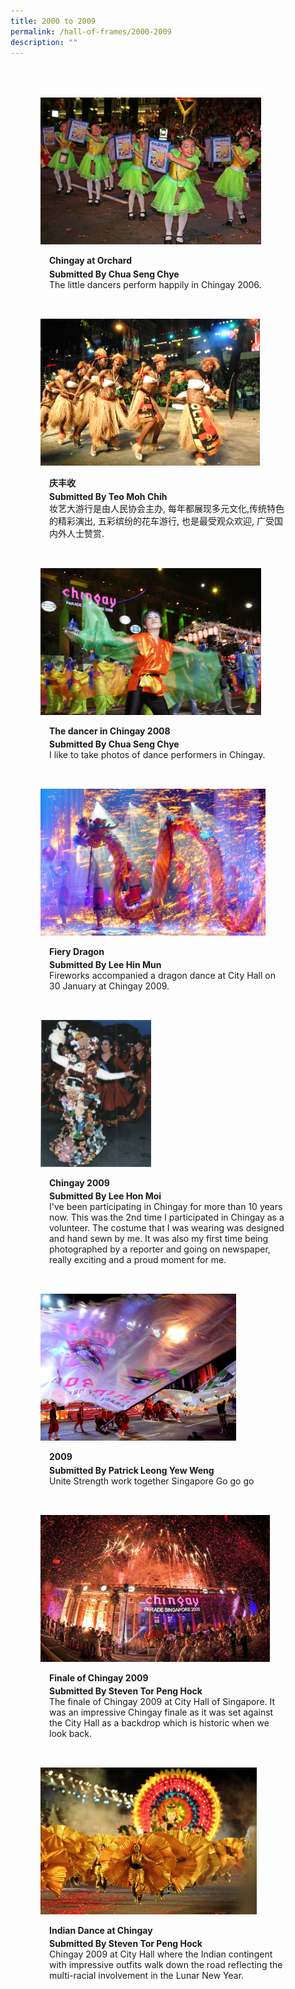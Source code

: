 ```yaml
---
title: 2000 to 2009
permalink: /hall-of-frames/2000-2009
description: ""
---
```

<ul style="display: grid; grid-template-columns: repeat(auto-fit, minmax(300px, 1fr)); gap: 2rem; margin: 4rem 5vw; padding: 0; list-style-type: none;">
<li><div style="position: relative; display: block; height: 100%;  overflow: hidden; text-decoration: none;"><img style="height:235px;width:auto;" src="/images/Hall%20of%20Frames/chingay-at-orchard-.jpg"><div style="position: relative; display: flex; align-items: center; gap: 2em; padding: 1em 1em 0;"><h3 style="font-size: 1em; margin: 0 0 .3em;">Chingay at Orchard </h3></div><p style="padding: 0 1em 1em;margin: 0; overflow: hidden;"><b>Submitted By Chua Seng Chye</b><br />The little dancers perform happily in Chingay 2006.</p></div></li>
<li><div style="position: relative; display: block; height: 100%;  overflow: hidden; text-decoration: none;"><img style="height:235px;width:auto;" src="/images/Hall%20of%20Frames/庆丰收.jpeg"><div style="position: relative; display: flex; align-items: center; gap: 2em; padding: 1em 1em 0;"><h3 style="font-size: 1em; margin: 0 0 .3em;">庆丰收</h3></div><p style="padding: 0 1em 1em;margin: 0; overflow: hidden;"><b>Submitted By Teo Moh Chih</b><br />妆艺大游行是由人民协会主办, 每年都展现多元文化,传统特色的精彩演出, 五彩缤纷的花车游行, 也是最受观众欢迎, 广受国内外人士赞赏.</p></div></li>
<li><div style="position: relative; display: block; height: 100%;  overflow: hidden; text-decoration: none;"><img style="height:235px;width:auto;" src="/images/Hall%20of%20Frames/the-dancer-in-chingay-2008.jpg"><div style="position: relative; display: flex; align-items: center; gap: 2em; padding: 1em 1em 0;"><h3 style="font-size: 1em; margin: 0 0 .3em;">The dancer in Chingay 2008</h3></div><p style="padding: 0 1em 1em;margin: 0; overflow: hidden;"><b>Submitted By Chua Seng Chye</b><br />I like to take photos of dance performers in Chingay.</p></div></li>
<li><div style="position: relative; display: block; height: 100%;  overflow: hidden; text-decoration: none;"><img style="height:235px;width:auto;" src="/images/Hall%20of%20Frames/fiery-dragon.jpg"><div style="position: relative; display: flex; align-items: center; gap: 2em; padding: 1em 1em 0;"><h3 style="font-size: 1em; margin: 0 0 .3em;">Fiery Dragon</h3></div><p style="padding: 0 1em 1em;margin: 0; overflow: hidden;"><b>Submitted By Lee Hin Mun</b><br />Fireworks accompanied a dragon dance at City Hall on 30 January at Chingay 2009.</p></div></li>
<li><div style="position: relative; display: block; height: 100%;  overflow: hidden; text-decoration: none;"><img style="height:235px;width:auto;" src="/images/Hall%20of%20Frames/chingay-2009.jpeg"><div style="position: relative; display: flex; align-items: center; gap: 2em; padding: 1em 1em 0;"><h3 style="font-size: 1em; margin: 0 0 .3em;">Chingay 2009</h3></div><p style="padding: 0 1em 1em;margin: 0; overflow: hidden;"><b>Submitted By Lee Hon Moi</b><br />I've been participating in Chingay for more than 10 years now. This was the 2nd time I participated in Chingay as a volunteer. The costume that I was wearing was designed and hand sewn by me. It was also my first time being photographed by a reporter and going on newspaper, really exciting and a proud moment for me.</p></div></li>
<li><div style="position: relative; display: block; height: 100%;  overflow: hidden; text-decoration: none;"><img style="height:235px;width:auto;" src="/images/Hall%20of%20Frames/2009.jpg"><div style="position: relative; display: flex; align-items: center; gap: 2em; padding: 1em 1em 0;"><h3 style="font-size: 1em; margin: 0 0 .3em;">2009</h3></div><p style="padding: 0 1em 1em;margin: 0; overflow: hidden;"><b>Submitted By Patrick Leong Yew Weng</b><br />Unite Strength work together Singapore Go go go</p></div></li>
<li><div style="position: relative; display: block; height: 100%;  overflow: hidden; text-decoration: none;"><img style="height:235px;width:auto;" src="/images/Hall%20of%20Frames/finale-of-chingay-2009.jpg"><div style="position: relative; display: flex; align-items: center; gap: 2em; padding: 1em 1em 0;"><h3 style="font-size: 1em; margin: 0 0 .3em;">Finale of Chingay 2009</h3></div><p style="padding: 0 1em 1em;margin: 0; overflow: hidden;"><b>Submitted By Steven Tor Peng Hock</b><br />The finale of Chingay 2009 at City Hall of Singapore. It was an impressive Chingay finale as it was set against the City Hall as a backdrop which is historic when we look back.</p></div></li>
<li><div style="position: relative; display: block; height: 100%;  overflow: hidden; text-decoration: none;"><img style="height:235px;width:auto;" src="/images/Hall%20of%20Frames/indian-dance-at-chingay.jpg"><div style="position: relative; display: flex; align-items: center; gap: 2em; padding: 1em 1em 0;"><h3 style="font-size: 1em; margin: 0 0 .3em;">Indian Dance at Chingay</h3></div><p style="padding: 0 1em 1em;margin: 0; overflow: hidden;"><b>Submitted By Steven Tor Peng Hock </b><br />Chingay 2009 at City Hall where the Indian contingent with impressive outfits walk down the road reflecting the multi-racial involvement in the Lunar New Year.</p></div></li>
</ul>